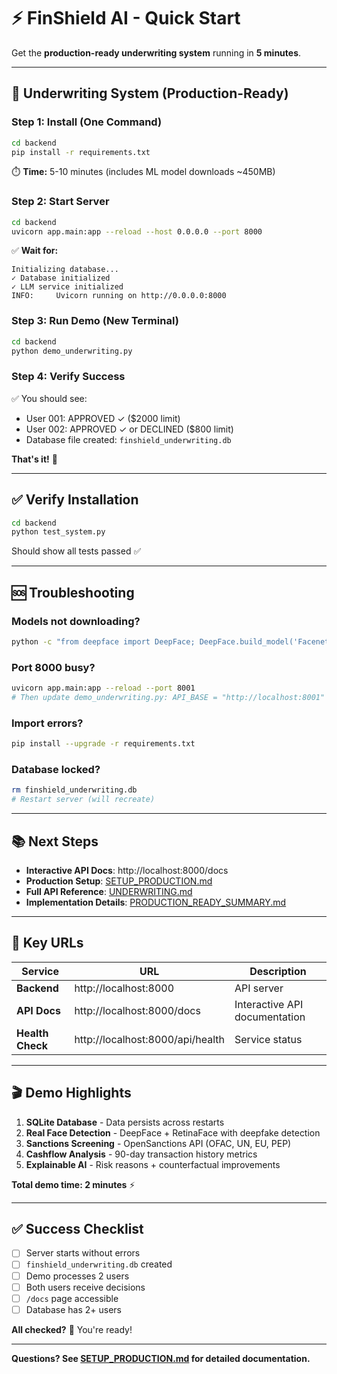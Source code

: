 # ⚡ FinShield AI - Quick Start

Get the **production-ready underwriting system** running in **5 minutes**.

---

## 🚀 Underwriting System (Production-Ready)

### Step 1: Install (One Command)

```bash
cd backend
pip install -r requirements.txt
```

⏱️ **Time:** 5-10 minutes (includes ML model downloads ~450MB)

### Step 2: Start Server

```bash
cd backend
uvicorn app.main:app --reload --host 0.0.0.0 --port 8000
```

✅ **Wait for:**
```
Initializing database...
✓ Database initialized
✓ LLM service initialized
INFO:     Uvicorn running on http://0.0.0.0:8000
```

### Step 3: Run Demo (New Terminal)

```bash
cd backend
python demo_underwriting.py
```

### Step 4: Verify Success

✅ You should see:
- User 001: APPROVED ✓ ($2000 limit)
- User 002: APPROVED ✓ or DECLINED ($800 limit)
- Database file created: `finshield_underwriting.db`

**That's it!** 🎉

---

## ✅ Verify Installation

```bash
cd backend
python test_system.py
```

Should show all tests passed ✅

---

## 🆘 Troubleshooting

### Models not downloading?
```bash
python -c "from deepface import DeepFace; DeepFace.build_model('Facenet512')"
```

### Port 8000 busy?
```bash
uvicorn app.main:app --reload --port 8001
# Then update demo_underwriting.py: API_BASE = "http://localhost:8001"
```

### Import errors?
```bash
pip install --upgrade -r requirements.txt
```

### Database locked?
```bash
rm finshield_underwriting.db
# Restart server (will recreate)
```

---

## 📚 Next Steps

- **Interactive API Docs**: http://localhost:8000/docs
- **Production Setup**: [SETUP_PRODUCTION.md](SETUP_PRODUCTION.md)
- **Full API Reference**: [UNDERWRITING.md](UNDERWRITING.md)
- **Implementation Details**: [PRODUCTION_READY_SUMMARY.md](PRODUCTION_READY_SUMMARY.md)

---

## 🎯 Key URLs

| Service | URL | Description |
|---------|-----|-------------|
| **Backend** | http://localhost:8000 | API server |
| **API Docs** | http://localhost:8000/docs | Interactive API documentation |
| **Health Check** | http://localhost:8000/api/health | Service status |

---

## 🎬 Demo Highlights

1. **SQLite Database** - Data persists across restarts
2. **Real Face Detection** - DeepFace + RetinaFace with deepfake detection
3. **Sanctions Screening** - OpenSanctions API (OFAC, UN, EU, PEP)
4. **Cashflow Analysis** - 90-day transaction history metrics
5. **Explainable AI** - Risk reasons + counterfactual improvements

**Total demo time: 2 minutes** ⚡

---

## ✅ Success Checklist

- [ ] Server starts without errors
- [ ] `finshield_underwriting.db` created
- [ ] Demo processes 2 users
- [ ] Both users receive decisions
- [ ] `/docs` page accessible
- [ ] Database has 2+ users

**All checked?** 🚀 You're ready!

---

**Questions? See [SETUP_PRODUCTION.md](SETUP_PRODUCTION.md) for detailed documentation.**
